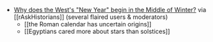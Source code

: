 - [Why does the West's "New Year" begin in the Middle of Winter?](https://www.reddit.com/r/AskHistorians/comments/tx0kz3/why_does_the_wests_new_year_begin_in_the_middle/) via [[rAskHistorians]] (several flaired users & moderators)
	- [[the Roman calendar has uncertain origins]]
	- [[Egyptians cared more about stars than solstices]]


